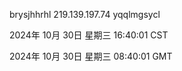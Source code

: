 brysjhhrhl 219.139.197.74 yqqlmgsycl

2024年 10月 30日 星期三 16:40:01 CST

2024年 10月 30日 星期三 08:40:01 GMT
